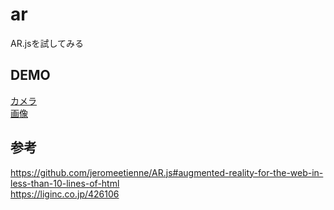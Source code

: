 # ar
AR.jsを試してみる

## DEMO
[カメラ](https://yuki-sakaguchi.github.io/ar/)  
[画像](https://yuki-sakaguchi.github.io/ar/images/HERO.jpg)

## 参考
https://github.com/jeromeetienne/AR.js#augmented-reality-for-the-web-in-less-than-10-lines-of-html  
https://liginc.co.jp/426106  
